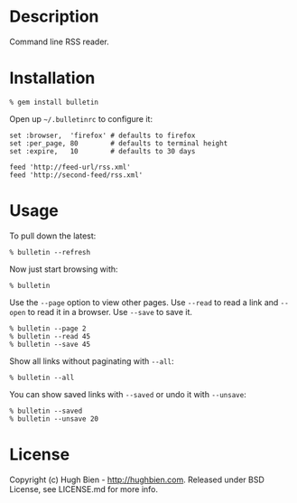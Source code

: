 Description
===========

Command line RSS reader.

Installation
============

    % gem install bulletin

Open up `~/.bulletinrc` to configure it:

    set :browser,  'firefox' # defaults to firefox
    set :per_page, 80        # defaults to terminal height
    set :expire,   10        # defaults to 30 days

    feed 'http://feed-url/rss.xml'
    feed 'http://second-feed/rss.xml'

Usage
=====

To pull down the latest:

    % bulletin --refresh

Now just start browsing with:

    % bulletin

Use the `--page` option to view other pages.  Use `--read` to read a link and
`--open` to read it in a browser.  Use `--save` to save it.

    % bulletin --page 2
    % bulletin --read 45
    % bulletin --save 45

Show all links without paginating with `--all`:

    % bulletin --all

You can show saved links with `--saved` or undo it with `--unsave`:

    % bulletin --saved
    % bulletin --unsave 20

License
=======

Copyright (c) Hugh Bien - http://hughbien.com.
Released under BSD License, see LICENSE.md for more info.
